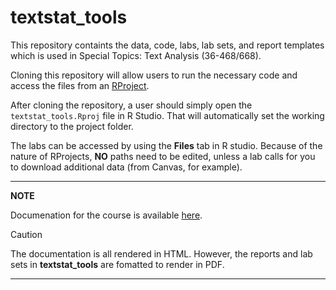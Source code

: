 # textstat_tools

This repository containts the data, code, labs, lab sets, and report templates which is used in Special Topics: Text Analysis (36-468/668).

Cloning this repository will allow users to run the necessary code and access the files from an [RProject](https://www.upgrad.com/blog/rstudio-projects-for-beginners/).

After cloning the repository, a user should simply open the `textstat_tools.Rproj` file in R Studio. That will automatically set the working directory to the project folder.

The labs can be accessed by using the **Files** tab in R studio. Because of the nature of RProjects, **NO** paths need to be edited, unless a lab calls for you to download additional data (from Canvas, for example).

---
**NOTE**

Documenation for the course is available [here](https://browndw.github.io/textstat_docs/).

> [!CAUTION] 
> The documentation is all rendered in HTML. However, the reports and lab sets in **textstat_tools** are fomatted to render in PDF.

---

